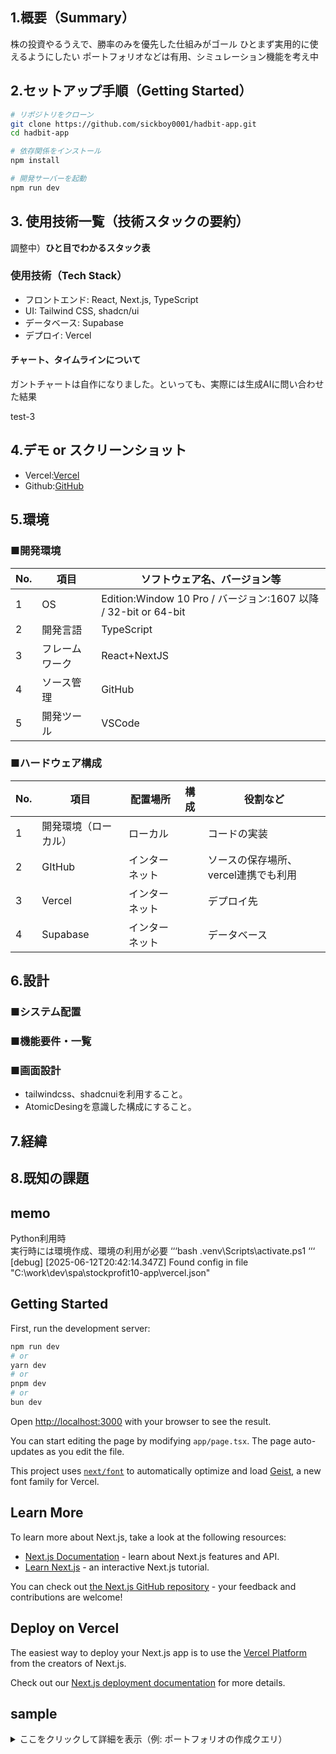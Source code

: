 
## 1.概要（Summary）
株の投資やるうえで、勝率のみを優先した仕組みがゴール
ひとまず実用的に使えるようにしたい
ポートフォリオなどは有用、シミュレーション機能を考え中

## 2.セットアップ手順（Getting Started）

```bash
# リポジトリをクローン
git clone https://github.com/sickboy0001/hadbit-app.git
cd hadbit-app

# 依存関係をインストール
npm install

# 開発サーバーを起動
npm run dev
```

## 3. 使用技術一覧（技術スタックの要約）
調整中）**ひと目でわかるスタック表**

###  使用技術（Tech Stack）
- フロントエンド: React, Next.js, TypeScript
- UI: Tailwind CSS, shadcn/ui
- データベース: Supabase
- デプロイ: Vercel

#### チャート、タイムラインについて
ガントチャートは自作になりました。といっても、実際には生成AIに問い合わせた結果

test-3

## 4.デモ or スクリーンショット

* Vercel:[Vercel](https://stock-profit10.vercel.app/)
* Github:[GitHub](https://github.com/sickboy0001/StockProfit10)

## 5.環境
### ■開発環境

|No.|項目|ソフトウェア名、バージョン等			|
|-|-|-|
|1|OS|Edition:Window 10 Pro / バージョン:1607 以降 / 32-bit or 64-bit			|
|2|開発言語|TypeScript			|
|3|フレームワーク|React+NextJS|
|4|ソース管理|GitHub|
|5|開発ツール|VSCode|

### ■ハードウェア構成
|No.|項目|配置場所|構成|役割など|
|-|-|-|-|-|
|1|開発環境（ローカル）|ローカル||コードの実装|
|2|GItHub|インターネット||ソースの保存場所、vercel連携でも利用|
|3|Vercel|インターネット||デプロイ先|
|4|Supabase|インターネット||データベース|

## 6.設計
### ■システム配置

### ■機能要件・一覧

### ■画面設計
- tailwindcss、shadcnuiを利用すること。
- AtomicDesingを意識した構成にすること。


## 7.経緯

## 8.既知の課題


## memo
Python利用時  
実行時には環境作成、環境の利用が必要
‘‘‘bash
 .venv\Scripts\activate.ps1
‘‘‘ [debug] [2025-06-12T20:42:14.347Z] Found config in file "C:\work\dev\spa\stockprofit10-app\vercel.json"

## Getting Started

First, run the development server:

```bash
npm run dev
# or
yarn dev
# or
pnpm dev
# or
bun dev
```

Open [http://localhost:3000](http://localhost:3000) with your browser to see the result.

You can start editing the page by modifying `app/page.tsx`. The page auto-updates as you edit the file.

This project uses [`next/font`](https://nextjs.org/docs/app/building-your-application/optimizing/fonts) to automatically optimize and load [Geist](https://vercel.com/font), a new font family for Vercel.

## Learn More

To learn more about Next.js, take a look at the following resources:

- [Next.js Documentation](https://nextjs.org/docs) - learn about Next.js features and API.
- [Learn Next.js](https://nextjs.org/learn) - an interactive Next.js tutorial.

You can check out [the Next.js GitHub repository](https://github.com/vercel/next.js) - your feedback and contributions are welcome!

## Deploy on Vercel

The easiest way to deploy your Next.js app is to use the [Vercel Platform](https://vercel.com/new?utm_medium=default-template&filter=next.js&utm_source=create-next-app&utm_campaign=create-next-app-readme) from the creators of Next.js.

Check out our [Next.js deployment documentation](https://nextjs.org/docs/app/building-your-application/deploying) for more details.


## sample


<details>
<summary>ここをクリックして詳細を表示（例: ポートフォリオの作成クエリ）</summary>

この中に折りたたまれるコンテンツが入ります。
説明文やその他のMarkdown記法も使用できます。

```sql
-- 新しいポートフォリオを挿入するSQLクエリの例
INSERT INTO public.spt_portfolios (user_id, name, memo, display_order)
VALUES (
    'a1b2c3d4-e5f6-7890-1234-567890abcdef', -- 例: ユーザーID
    '新しいポートフォリオ名',
    'これはポートフォリオのメモです。',
    (SELECT COALESCE(MAX(display_order), 0) + 1 FROM public.spt_portfolios WHERE user_id = 'a1b2c3d4-e5f6-7890-1234-567890abcdef')
);
さらにテキストを追加することも可能です。
```
</details>